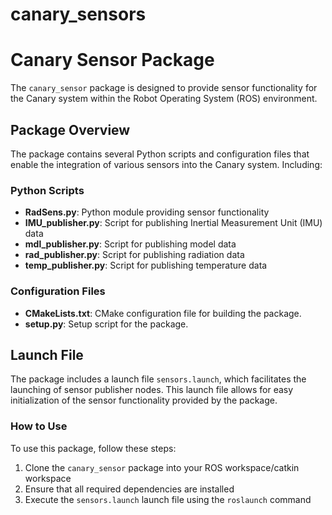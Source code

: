 # canary_sensors

# Canary Sensor Package

The `canary_sensor` package is designed to provide sensor functionality for the Canary system within the Robot Operating System (ROS) environment.

## Package Overview

The package contains several Python scripts and configuration files that enable the integration of various sensors into the Canary system. Including: 

### Python Scripts

- **RadSens.py**: Python module providing sensor functionality
- **IMU_publisher.py**: Script for publishing Inertial Measurement Unit (IMU) data
- **mdl_publisher.py**: Script for publishing model data
- **rad_publisher.py**: Script for publishing radiation data
- **temp_publisher.py**: Script for publishing temperature data

### Configuration Files

- **CMakeLists.txt**: CMake configuration file for building the package.
- **setup.py**: Setup script for the package.


## Launch File

The package includes a launch file `sensors.launch`, which facilitates the launching of sensor publisher nodes. This launch file allows for easy initialization of the sensor functionality provided by the package.

### How to Use

To use this package, follow these steps:

1. Clone the `canary_sensor` package into your ROS workspace/catkin workspace
2. Ensure that all required dependencies are installed
3. Execute the `sensors.launch` launch file using the `roslaunch` command



  

